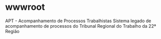 # wwwroot
APT - Acompanhamento de Processos Trabalhistas
Sistema legado de acompanhamento de processos do Tribunal Regional do Trabalho da 22ª Região
